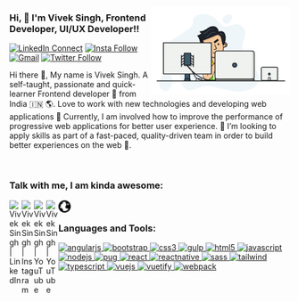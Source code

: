 
<a target="_blank" href="https://tiny.cc/rupeshjs"><img width="250" align="right"
        src="https://raw.githubusercontent.com/viveksinghup/viveksinghup/main/dev.gif"></a>

### Hi, 👋 I'm Vivek Singh, Frontend Developer, UI/UX Developer!!

[![LinkedIn
Connect](https://img.shields.io/badge/%20-Connect-black?color=14171A&labelColor=212121&logo=linkedin&logoColor=ffcc80)][linkedin]
[![Insta
Follow](https://img.shields.io/badge/%20-Follow-black?color=14171A&labelColor=d81b60&logo=instagram&logoColor=ffffff)][instagram]
[![Gmail](https://img.shields.io/badge/%20-Send%20Mail-black?color=14171A&labelColor=ef5350&logo=gmail&logoColor=ffffff)](mailto:viveksinghup.singh@gmail.com?subject=From%20GitHub&cc=viveksinghup.singh@gmail.com&body=Hi,%20there.%20Found%20you%20from%20GitHub.)
[![Twitter
Follow](https://img.shields.io/badge/dynamic/json.svg?color=14171A&labelColor=37474f&logo=twitter&logoColor=4fc3f7&label=&query=%24[0].followers_count&url=https%3A%2F%2Fcdn.syndication.twimg.com%2Fwidgets%2Ffollowbutton%2Finfo.json%3Fscreen_names%3DLakshmanGope&suffix=%20Followers)][twitter]

Hi there 👋, My name is Vivek Singh. A self-taught, passionate and quick-learner Frontend developer 🚀 from India 🇮🇳 🌎. Love to work with new technologies and developing web applications 🔭 Currently, I am involved how to improve the performance of progressive web applications for better user experience. 🌱 I’m looking to apply skills as part of a fast-paced, quality-driven team in order to build better experiences on the web 🚀.

<br />

### Talk with me, I am kinda awesome:

[<img align="left" alt="Vivek Singh | LinkedIn" width="22px"
    src="https://cdn.jsdelivr.net/npm/simple-icons@v3/icons/linkedin.svg" />][linkedin]
[<img align="left" alt="Vivek Singh | Instagram" width="22px"
    src="https://cdn.jsdelivr.net/npm/simple-icons@v3/icons/instagram.svg" />][instagram]
[<img align="left" alt="Vivek Singh | YouTube" width="22px"
    src="https://cdn.jsdelivr.net/npm/simple-icons@v3/icons/facebook.svg" />][facebook]
[<img align="left" alt="Vivek Singh | YouTube" width="22px"
    src="https://cdn.jsdelivr.net/npm/simple-icons@v3/icons/twitter.svg" />][twitter]
[<img align="left" alt="Vivek Singh" width="22px"
    src="https://raw.githubusercontent.com/iconic/open-iconic/master/svg/globe.svg" />][website]

<br />

### Languages and Tools:

<p align="left"> <a href="https://angular.io" target="_blank"> <img
            src="https://devicons.github.io/devicon/devicon.git/icons/angularjs/angularjs-original.svg" alt="angularjs"
            width="40" height="40" /> </a> <a href="https://getbootstrap.com" target="_blank"> <img
            src="https://devicons.github.io/devicon/devicon.git/icons/bootstrap/bootstrap-plain.svg" alt="bootstrap"
            width="40" height="40" /> </a> <a href="https://www.w3schools.com/css/" target="_blank"> <img
            src="https://devicons.github.io/devicon/devicon.git/icons/css3/css3-original-wordmark.svg" alt="css3"
            width="40" height="40" /> </a> <a href="https://gulpjs.com" target="_blank"> <img
            src="https://devicons.github.io/devicon/devicon.git/icons/gulp/gulp-plain.svg" alt="gulp" width="40"
            height="40" /> </a> <a href="https://www.w3.org/html/" target="_blank"> <img
            src="https://devicons.github.io/devicon/devicon.git/icons/html5/html5-original-wordmark.svg" alt="html5"
            width="40" height="40" /> </a> <a href="https://developer.mozilla.org/en-US/docs/Web/JavaScript"
        target="_blank"> <img
            src="https://devicons.github.io/devicon/devicon.git/icons/javascript/javascript-original.svg"
            alt="javascript" width="40" height="40" /> </a> <a href="https://nodejs.org" target="_blank"> <img
            src="https://devicons.github.io/devicon/devicon.git/icons/nodejs/nodejs-original-wordmark.svg" alt="nodejs"
            width="40" height="40" /> </a> <a href="https://pugjs.org" target="_blank"> <img
            src="https://cdn.worldvectorlogo.com/logos/pug.svg" alt="pug" width="40" height="40" /> </a> <a
        href="https://reactjs.org/" target="_blank"> <img
            src="https://devicons.github.io/devicon/devicon.git/icons/react/react-original-wordmark.svg" alt="react"
            width="40" height="40" /> </a> <a href="https://reactnative.dev/" target="_blank"> <img
            src="https://reactnative.dev/img/header_logo.svg" alt="reactnative" width="40" height="40" /> </a> <a
        href="https://sass-lang.com" target="_blank"> <img
            src="https://devicons.github.io/devicon/devicon.git/icons/sass/sass-original.svg" alt="sass" width="40"
            height="40" /> </a> <a href="https://tailwindcss.com/" target="_blank"> <img
            src="https://www.vectorlogo.zone/logos/tailwindcss/tailwindcss-icon.svg" alt="tailwind" width="40"
            height="40" /> </a> <a href="https://www.typescriptlang.org/" target="_blank"> <img
            src="https://devicons.github.io/devicon/devicon.git/icons/typescript/typescript-original.svg"
            alt="typescript" width="40" height="40" /> </a> <a href="https://vuejs.org/" target="_blank"> <img
            src="https://devicons.github.io/devicon/devicon.git/icons/vuejs/vuejs-original-wordmark.svg" alt="vuejs"
            width="40" height="40" /> </a> <a href="https://vuetifyjs.com/en/" target="_blank"> <img
            src="https://bestofjs.org/logos/vuetify.svg" alt="vuetify" width="40" height="40" /> </a> <a
        href="https://webpack.js.org" target="_blank"> <img
            src="https://devicons.github.io/devicon/devicon.git/icons/webpack/webpack-original.svg" alt="webpack"
            width="40" height="40" /> </a> </p>

[linkedin]: https://www.linkedin.com/in/viveksinghup/
[instagram]: https://www.instagram.com/viveksinghup
[facebook]: https://www.facebook.com/vivekamethi/
[twitter]: https://twitter.com/viveksinghup
[website]: http://viveksinghup.herokuapp.com/
